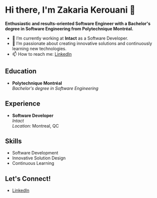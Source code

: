 # Hi there, I'm Zakaria Kerouani 👋

**Enthusiastic and results-oriented Software Engineer with a Bachelor's degree in Software Engineering from Polytechnique Montréal.**

- 🔭 I’m currently working at **Intact** as a Software Developer.
- 🌱 I’m passionate about creating innovative solutions and continuously learning new technologies.
- 📫 How to reach me: [LinkedIn](https://www.linkedin.com/in/zakaria-kerouani-69a127293/)

## Education

- **Polytechnique Montréal**  
  *Bachelor's degree in Software Engineering*

## Experience

- **Software Developer**  
  *Intact*  
  *Location:* Montreal, QC

## Skills

- Software Development
- Innovative Solution Design
- Continuous Learning

## Let's Connect!

- [LinkedIn](https://www.linkedin.com/in/zakaria-kerouani-69a127293/)
